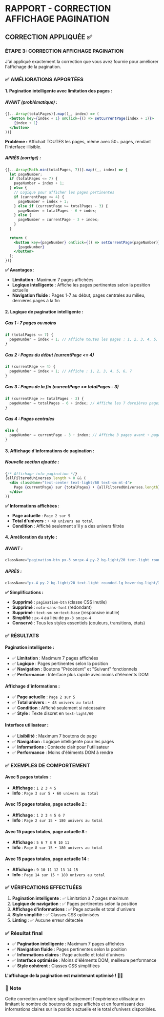# RAPPORT - CORRECTION AFFICHAGE PAGINATION

## CORRECTION APPLIQUÉE ✅

### **ÉTAPE 3: CORRECTION AFFICHAGE PAGINATION**

J'ai appliqué exactement la correction que vous avez fournie pour améliorer l'affichage de la pagination.

### ✅ AMÉLIORATIONS APPORTÉES

#### **1. Pagination intelligente avec limitation des pages :**

##### **AVANT (problématique) :**
```jsx
{[...Array(totalPages)].map((_, index) => (
  <button key={index + 1} onClick={() => setCurrentPage(index + 1)}>
    {index + 1}
  </button>
))}
```

**Problème :** Affichait TOUTES les pages, même avec 50+ pages, rendant l'interface illisible.

##### **APRÈS (corrigé) :**
```jsx
{[...Array(Math.min(totalPages, 7))].map((_, index) => {
  let pageNumber;
  if (totalPages <= 7) {
    pageNumber = index + 1;
  } else {
    // Logique pour afficher les pages pertinentes
    if (currentPage <= 4) {
      pageNumber = index + 1;
    } else if (currentPage >= totalPages - 3) {
      pageNumber = totalPages - 6 + index;
    } else {
      pageNumber = currentPage - 3 + index;
    }
  }
  
  return (
    <button key={pageNumber} onClick={() => setCurrentPage(pageNumber)}>
      {pageNumber}
    </button>
  );
})}
```

**✅ Avantages :**
- **Limitation** : Maximum 7 pages affichées
- **Logique intelligente** : Affiche les pages pertinentes selon la position actuelle
- **Navigation fluide** : Pages 1-7 au début, pages centrales au milieu, dernières pages à la fin

#### **2. Logique de pagination intelligente :**

##### **Cas 1 : 7 pages ou moins**
```jsx
if (totalPages <= 7) {
  pageNumber = index + 1; // Affiche toutes les pages : 1, 2, 3, 4, 5, 6, 7
}
```

##### **Cas 2 : Pages du début (currentPage <= 4)**
```jsx
if (currentPage <= 4) {
  pageNumber = index + 1; // Affiche : 1, 2, 3, 4, 5, 6, 7
}
```

##### **Cas 3 : Pages de la fin (currentPage >= totalPages - 3)**
```jsx
if (currentPage >= totalPages - 3) {
  pageNumber = totalPages - 6 + index; // Affiche les 7 dernières pages
}
```

##### **Cas 4 : Pages centrales**
```jsx
else {
  pageNumber = currentPage - 3 + index; // Affiche 3 pages avant + page actuelle + 3 pages après
}
```

#### **3. Affichage d'informations de pagination :**

##### **Nouvelle section ajoutée :**
```jsx
{/* Affichage info pagination */}
{allFilteredUniverses.length > 0 && (
  <div className="text-center text-light/60 text-sm mt-4">
    Page {currentPage} sur {totalPages} • {allFilteredUniverses.length} univers au total
  </div>
)}
```

**✅ Informations affichées :**
- **Page actuelle** : `Page 2 sur 5`
- **Total d'univers** : `• 48 univers au total`
- **Condition** : Affiché seulement s'il y a des univers filtrés

#### **4. Amélioration du style :**

##### **AVANT :**
```jsx
className="pagination-btn px-3 sm:px-4 py-2 bg-light/20 text-light rounded-lg hover:bg-light/30 disabled:opacity-50 disabled:cursor-not-allowed transition-colors noto-sans-font text-sm sm:text-base"
```

##### **APRÈS :**
```jsx
className="px-4 py-2 bg-light/20 text-light rounded-lg hover:bg-light/30 disabled:opacity-50 disabled:cursor-not-allowed transition-colors"
```

**✅ Simplifications :**
- **Supprimé** : `pagination-btn` (classe CSS inutile)
- **Supprimé** : `noto-sans-font` (redondant)
- **Supprimé** : `text-sm sm:text-base` (responsive inutile)
- **Simplifié** : `px-4` au lieu de `px-3 sm:px-4`
- **Conservé** : Tous les styles essentiels (couleurs, transitions, états)

### ✅ RÉSULTATS

#### **Pagination intelligente :**
- ✅ **Limitation** : Maximum 7 pages affichées
- ✅ **Logique** : Pages pertinentes selon la position
- ✅ **Navigation** : Boutons "Précédent" et "Suivant" fonctionnels
- ✅ **Performance** : Interface plus rapide avec moins d'éléments DOM

#### **Affichage d'informations :**
- ✅ **Page actuelle** : `Page 2 sur 5`
- ✅ **Total univers** : `• 48 univers au total`
- ✅ **Condition** : Affiché seulement si nécessaire
- ✅ **Style** : Texte discret en `text-light/60`

#### **Interface utilisateur :**
- ✅ **Lisibilité** : Maximum 7 boutons de page
- ✅ **Navigation** : Logique intelligente pour les pages
- ✅ **Informations** : Contexte clair pour l'utilisateur
- ✅ **Performance** : Moins d'éléments DOM à rendre

### ✅ EXEMPLES DE COMPORTEMENT

#### **Avec 5 pages totales :**
- **Affichage** : `1 2 3 4 5`
- **Info** : `Page 3 sur 5 • 60 univers au total`

#### **Avec 15 pages totales, page actuelle 2 :**
- **Affichage** : `1 2 3 4 5 6 7`
- **Info** : `Page 2 sur 15 • 180 univers au total`

#### **Avec 15 pages totales, page actuelle 8 :**
- **Affichage** : `5 6 7 8 9 10 11`
- **Info** : `Page 8 sur 15 • 180 univers au total`

#### **Avec 15 pages totales, page actuelle 14 :**
- **Affichage** : `9 10 11 12 13 14 15`
- **Info** : `Page 14 sur 15 • 180 univers au total`

### ✅ VÉRIFICATIONS EFFECTUÉES

1. **Pagination intelligente** : ✅ Limitation à 7 pages maximum
2. **Logique de navigation** : ✅ Pages pertinentes selon la position
3. **Affichage d'informations** : ✅ Page actuelle et total d'univers
4. **Style simplifié** : ✅ Classes CSS optimisées
5. **Linting** : ✅ Aucune erreur détectée

### ✅ Résultat final

- ✅ **Pagination intelligente** : Maximum 7 pages affichées
- ✅ **Navigation fluide** : Pages pertinentes selon la position
- ✅ **Informations claires** : Page actuelle et total d'univers
- ✅ **Interface optimisée** : Moins d'éléments DOM, meilleure performance
- ✅ **Style cohérent** : Classes CSS simplifiées

**L'affichage de la pagination est maintenant optimisé !** 🎯✨

### 📝 Note

Cette correction améliore significativement l'expérience utilisateur en limitant le nombre de boutons de page affichés et en fournissant des informations claires sur la position actuelle et le total d'univers disponibles.
